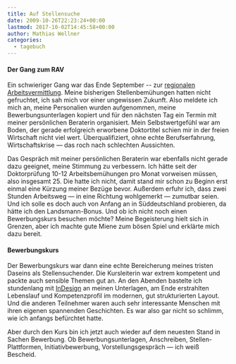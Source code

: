 ```yaml
---
title: Auf Stellensuche
date: 2009-10-26T22:23:24+00:00
lastmod: 2017-10-02T14:45:58+00:00
author: Mathias Wellner
categories:
  - tagebuch
---
```

#### Der Gang zum RAV

Ein schwieriger Gang war das Ende September -- zur [regionalen Arbeitsvermittlung](http://www.treffpunkt-arbeit.ch/). Meine bisherigen Stellenbemühungen hatten nicht gefruchtet, ich sah mich vor einer ungewissen Zukunft. Also meldete ich mich an, meine Personalien wurden aufgenommen, meine Bewerbungsunterlagen kopiert und für den nächsten Tag ein Termin mit meiner persönlichen Beraterin organisiert. Mein Selbstwertgefühl war am Boden, der gerade erfolgreich erworbene Doktortitel schien mir in der freien Wirtschaft nicht viel wert. Überqualifiziert, ohne echte Berufserfahrung, Wirtschaftskrise &#8212; das roch nach schlechten Aussichten. 

Das Gespräch mit meiner persönlichen Beraterin war ebenfalls nicht gerade dazu geeignet, meine Stimmung zu verbessern. Ich hätte seit der Doktorprüfung 10-12 Arbeitsbemühungen pro Monat vorweisen müssen, also insgesamt 25. Die hatte ich nicht, damit stand mir schon zu Beginn erst einmal eine Kürzung meiner Bezüge bevor. Außerdem erfuhr ich, dass zwei Stunden Arbeitsweg &#8212; in eine Richtung wohlgemerkt &#8212; zumutbar seien. Und ich solle es doch auch von Anfang an in Süddeutschland probieren, da hätte ich den Landsmann-Bonus. Und ob ich nicht noch einen Bewerbungskurs besuchen möchte? Meine Begeisterung hielt sich in Grenzen, aber ich machte gute Miene zum bösen Spiel und erklärte mich dazu bereit. 

#### Bewerbungskurs

Der Bewerbungskurs war dann eine echte Bereicherung meines tristen Daseins als Stellensuchender. Die Kursleiterin war extrem kompetent und packte auch sensible Themen gut an. An den Abenden bastelte ich stundenlang mit [InDesign](http://www.adobe.com/products/indesign/) an meinen Unterlagen, am Ende erstrahlten Lebenslauf und Kompetenzprofil im modernen, gut strukturierten Layout. Und die anderen Teilnehmer waren auch sehr interessante Menschen mit ihren eigenen spannenden Geschichten. Es war also gar nicht so schlimm, wie ich anfangs befürchtet hatte. 

Aber durch den Kurs bin ich jetzt auch wieder auf dem neuesten Stand in Sachen Bewerbung. Ob Bewerbungsunterlagen, Anschreiben, Stellen-Plattformen, Initiativbewerbung, Vorstellungsgespräch &#8212; ich weiß Bescheid.